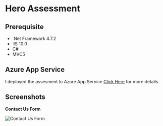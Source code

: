 # Hero Assessment

## Prerequisite

* .Net Framework 4.7.2
* IIS 10.0
* C#
* MVC5

## Azure App Service

I deployed the assesment to Azure App Service [Click Here](https://hero-assessment.azurewebsites.net/Home/ContactUs) for more details

## Screenshots

**Contact Us Form**

![Contact Us Form](https://images.ctfassets.net/vuq1j8ipojf9/2PvLfTKTyq5zmqCqPh8K0k/989a0d443d980d5f1cad40d68c510143/Screen_Shot_2021-07-15_at_6.11.19_PM.png?h=550)



